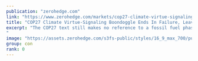 ```yaml
---
publication: "zerohedge.com"
link: "https://www.zerohedge.com/markets/cop27-climate-virtue-signaling-boondoggle-ends-failure-without-fossil-fuel-pledge"
title: "COP27 Climate Virtue-Signaling Boondoggle Ends In Failure, Leaves Out Fossil Fuel Pledge"
excerpt: "The COP27 text still makes no reference to a fossil fuel phase down, as poseur virtue signalers are once again put in their place by the likes of India and China.
"
image: "https://assets.zerohedge.com/s3fs-public/styles/16_9_max_700/public/2022-11/sophia%20kianni.jpg?itok=vHCIIWV9"
group: con
rank: 0
---
```

